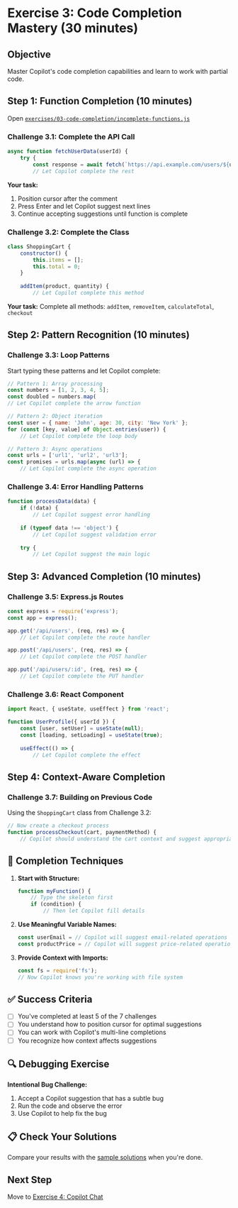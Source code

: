 # Exercise 3: Code Completion Mastery (30 minutes)

## Objective
Master Copilot's code completion capabilities and learn to work with partial code.

## Step 1: Function Completion (10 minutes)

Open [`exercises/03-code-completion/incomplete-functions.js`](./incomplete-functions.js)

### Challenge 3.1: Complete the API Call
```javascript
async function fetchUserData(userId) {
    try {
        const response = await fetch(`https://api.example.com/users/${userId}`);
        // Let Copilot complete the rest
```

**Your task:** 
1. Position cursor after the comment
2. Press Enter and let Copilot suggest next lines
3. Continue accepting suggestions until function is complete

### Challenge 3.2: Complete the Class
```javascript
class ShoppingCart {
    constructor() {
        this.items = [];
        this.total = 0;
    }
    
    addItem(product, quantity) {
        // Let Copilot complete this method
```

**Your task:** Complete all methods: `addItem`, `removeItem`, `calculateTotal`, `checkout`

## Step 2: Pattern Recognition (10 minutes)

### Challenge 3.3: Loop Patterns
Start typing these patterns and let Copilot complete:

```javascript
// Pattern 1: Array processing
const numbers = [1, 2, 3, 4, 5];
const doubled = numbers.map(
// Let Copilot complete the arrow function

// Pattern 2: Object iteration
const user = { name: 'John', age: 30, city: 'New York' };
for (const [key, value] of Object.entries(user)) {
    // Let Copilot complete the loop body

// Pattern 3: Async operations
const urls = ['url1', 'url2', 'url3'];
const promises = urls.map(async (url) => {
    // Let Copilot complete the async operation
```

### Challenge 3.4: Error Handling Patterns
```javascript
function processData(data) {
    if (!data) {
        // Let Copilot suggest error handling
        
    if (typeof data !== 'object') {
        // Let Copilot suggest validation error
        
    try {
        // Let Copilot suggest the main logic
```

## Step 3: Advanced Completion (10 minutes)

### Challenge 3.5: Express.js Routes
```javascript
const express = require('express');
const app = express();

app.get('/api/users', (req, res) => {
    // Let Copilot complete the route handler

app.post('/api/users', (req, res) => {
    // Let Copilot complete the POST handler

app.put('/api/users/:id', (req, res) => {
    // Let Copilot complete the PUT handler
```

### Challenge 3.6: React Component
```javascript
import React, { useState, useEffect } from 'react';

function UserProfile({ userId }) {
    const [user, setUser] = useState(null);
    const [loading, setLoading] = useState(true);
    
    useEffect(() => {
        // Let Copilot complete the effect
```

## Step 4: Context-Aware Completion

### Challenge 3.7: Building on Previous Code
Using the `ShoppingCart` class from Challenge 3.2:

```javascript
// Now create a checkout process
function processCheckout(cart, paymentMethod) {
    // Copilot should understand the cart context and suggest appropriate code
```

## 🎯 Completion Techniques

1. **Start with Structure:**
   ```javascript
   function myFunction() {
       // Type the skeleton first
       if (condition) {
           // Then let Copilot fill details
   ```

2. **Use Meaningful Variable Names:**
   ```javascript
   const userEmail = // Copilot will suggest email-related operations
   const productPrice = // Copilot will suggest price-related operations
   ```

3. **Provide Context with Imports:**
   ```javascript
   const fs = require('fs');
   // Now Copilot knows you're working with file system
   ```

## ✅ Success Criteria

- [ ] You've completed at least 5 of the 7 challenges
- [ ] You understand how to position cursor for optimal suggestions
- [ ] You can work with Copilot's multi-line completions
- [ ] You recognize how context affects suggestions

## 🔍 Debugging Exercise

**Intentional Bug Challenge:**
1. Accept a Copilot suggestion that has a subtle bug
2. Run the code and observe the error
3. Use Copilot to help fix the bug

## 📋 Check Your Solutions
Compare your results with the [sample solutions](./solutions/) when you're done.

## Next Step
Move to [Exercise 4: Copilot Chat](../04-copilot-chat/README.md)
